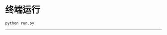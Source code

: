 # 终端运行

```shell
python run.py
```
************************************************************************************************************************************************************************************************************************************************************************************************************************************************************************************************************************************************************************************************************************************************************************************************************************************************************************************************************************************************************************************************